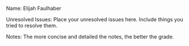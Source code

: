 Name: Elijah Faulhaber

Unresolved Issues: Place your unresolved issues here. Include things you tried to resolve them. 

Notes: The more concise and detailed the notes, the better the grade.  

###
